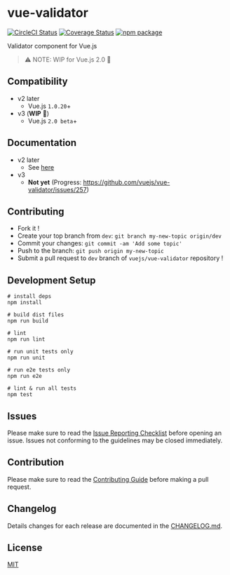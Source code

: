 # vue-validator

[![CircleCI Status](https://circleci.com/gh/vuejs/vue-validator/tree/dev.svg?style=shield&circle-token=36fad1862fbb44da91a28217df8fba769d6d1ce7)](https://circleci.com/gh/vuejs/vue-validator/tree/dev)
[![Coverage Status](https://coveralls.io/repos/vuejs/vue-validator/badge.svg?branch=dev&service=github)](https://coveralls.io/github/vuejs/vue-validator?branch=dev)
[![npm package](https://img.shields.io/npm/v/vue-validator.svg)](https://www.npmjs.com/package/vue-validator)

Validator component for Vue.js

>:warning: NOTE: WIP for Vue.js 2.0 :construction:


## Compatibility
- v2 later
    - Vue.js `1.0.20`+
- v3 (**WIP** :construction:)
    - Vue.js `2.0 beta`+


## Documentation
- v2 later
    - See [here](http://vuejs.github.io/vue-validator/)
- v3
    - **Not yet** (Progress: https://github.com/vuejs/vue-validator/issues/257)


## Contributing
- Fork it !
- Create your top branch from `dev`: `git branch my-new-topic origin/dev`
- Commit your changes: `git commit -am 'Add some topic'`
- Push to the branch: `git push origin my-new-topic`
- Submit a pull request to `dev` branch of `vuejs/vue-validator` repository !


## Development Setup

    # install deps
    npm install

    # build dist files
    npm run build

    # lint
    npm run lint

    # run unit tests only
    npm run unit

    # run e2e tests only
    npm run e2e

    # lint & run all tests
    npm test


## Issues

Please make sure to read the [Issue Reporting Checklist](https://github.com/vuejs/vue/blob/dev/CONTRIBUTING.md#issue-reporting-guidelines) before opening an issue. Issues not conforming to the guidelines may be closed immediately.


## Contribution

Please make sure to read the [Contributing Guide](https://github.com/vuejs/vue/blob/dev/CONTRIBUTING.md) before making a pull request.


## Changelog

Details changes for each release are documented in the [CHANGELOG.md](https://github.com/vuejs/vue-validator/blob/dev/CHANGELOG.md).


## License

[MIT](http://opensource.org/licenses/MIT)

